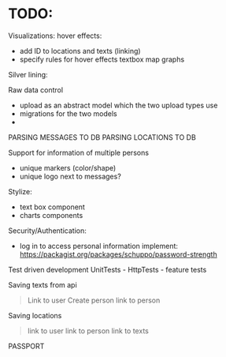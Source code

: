 # TODO:

Visualizations:
hover effects:
- add ID to locations and texts (linking)
- specify rules for hover effects
    textbox
    map
    graphs


Silver lining:

Raw data control
- upload as an abstract model which the two upload types use
- migrations for the two models
-
PARSING MESSAGES TO DB
PARSING LOCATIONS TO DB


Support for information of multiple persons
- unique markers (color/shape)
- unique logo next to messages?

Stylize:
- text box component
- charts components

Security/Authentication:
- log in to access personal information
implement: https://packagist.org/packages/schuppo/password-strength

Test driven development
  UnitTests - 
  HttpTests - feature tests

Saving texts from api
> Link to user
> Create person
> link to person

Saving locations
> link to user
> link to person 
> link to texts

PASSPORT
<passport-clients></passport-clients>
<passport-authorized-clients></passport-authorized-clients>
<passport-personal-access-tokens></passport-personal-access-tokens>

